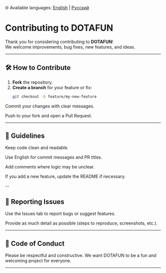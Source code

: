 🌐 Available languages: 
[English](https://github.com/Romanus101/dotafun/blob/main/CONTRIBUTING.md) | 
[Русский](https://github.com/Romanus101/dotafun/blob/main/CONTRIBUTING.ru.md)

# Contributing to DOTAFUN

Thank you for considering contributing to **DOTAFUN**!  
We welcome improvements, bug fixes, new features, and ideas.

---

## 🛠 How to Contribute

1. **Fork** the repository.  
2. **Create a branch** for your feature or fix:  
   ```bash
   git checkout -b feature/my-new-feature
Commit your changes with clear messages.

Push to your fork and open a Pull Request.

---

## 📌 Guidelines
Keep code clean and readable.

Use English for commit messages and PR titles.

Add comments where logic may be unclear.

If you add a new feature, update the README if necessary.

--

## 🐛 Reporting Issues
Use the Issues tab to report bugs or suggest features.

Provide as much detail as possible (steps to reproduce, screenshots, etc.).

---

## 🤝 Code of Conduct
Please be respectful and constructive. We want DOTAFUN to be a fun and welcoming project for everyone.

---
